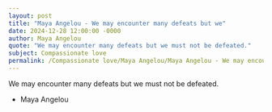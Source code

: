 ```yaml
---
layout: post
title: "Maya Angelou - We may encounter many defeats but we"
date: 2024-12-28 12:00:00 -0000
author: Maya Angelou
quote: "We may encounter many defeats but we must not be defeated."
subject: Compassionate love
permalink: /Compassionate love/Maya Angelou/Maya Angelou - We may encounter many defeats but we
---
```


We may encounter many defeats but we must not be defeated.

- Maya Angelou
